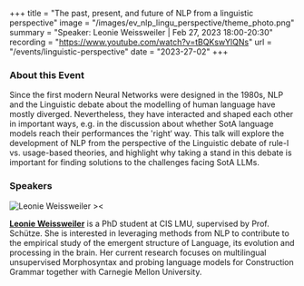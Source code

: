 +++
title = "The past, present, and future of NLP from a linguistic perspective"
image = "/images/ev_nlp_lingu_perspective/theme_photo.png"
summary = "Speaker: Leonie Weissweiler | Feb 27, 2023 18:00-20:30"
recording = "https://www.youtube.com/watch?v=tBQKswYlQNs"
url = "/events/linguistic-perspective"
date = "2023-27-02"
+++

<!--more-->

<!-- ![The past, present, and future of NLP from a linguistic perspective><](/images/ev_nlp_lingu_perspective/theme_photo.png) -->

<!-- ### Location

[Munich🥨NLP Discord Server](https://discord.gg/XWjVzYvjAu?event=1070675978482896999). -->


### About this Event

Since the first modern Neural Networks were designed in the 1980s, NLP and the Linguistic debate about the modelling of human language have mostly diverged. Nevertheless, they have interacted and shaped each other in important ways, e.g. in the discussion about whether SotA language models reach their performances the 'right‘ way. This talk will explore the development of NLP from the perspective of the Linguistic debate of rule-l vs. usage-based theories, and highlight why taking a stand in this debate is important for finding solutions to the challenges facing SotA LLMs.

### Speakers

![Leonie Weissweiler ><](https://www.cis.uni-muenchen.de/~weissweiler/util/images/profile.jpg)

[**Leonie Weissweiler**](https://www.cis.uni-muenchen.de/~weissweiler/) is a PhD student at CIS LMU, supervised by Prof. Schütze. She is interested in leveraging methods from NLP to contribute to the empirical study of the emergent structure of Language, its evolution and processing in the brain. Her current research focuses on multilingual unsupervised Morphosyntax and probing language models for Construction Grammar together with Carnegie Mellon University.